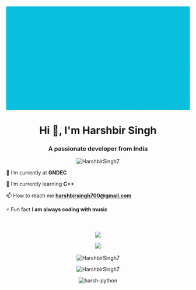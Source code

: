 <p align="middle">
<img align="center" alt="Coding" width="650" src="https://github.com/HarshbirSingh7/HarshbirSingh7/blob/main/photo.gif">
</p>
<h1 align="center">Hi 👋, I'm Harshbir Singh</h1>
<h3 align="center">A passionate developer from India</h3>



<p align="middle"> <img src="https://komarev.com/ghpvc/?username=HarshbirSingh7&label=Profile%20views&color=0e75b6&style=for-the-badge" alt="HarshbirSingh7" /> </p>



🔭 I’m currently at **GNDEC**

🌱 I’m currently learning **C++**

📫 How to reach me **harshbirsingh700@gmail.com**

⚡ Fun fact **I am always coding with music**


<br>
<p align="middle">
<img align="center" src="https://github-profile-trophy.vercel.app/?username=HarshbirSingh7&theme=onestar&no-frame=false&no-bg=true&margin-w=9&margin-h=9"></p>
<p align="middle">
<img src="https://quotes-github-readme.vercel.app/api?type=vetical&theme=dark">
</p>
<p align="middle">
  <img src="https://github-readme-streak-stats.herokuapp.com/?user=HarshbirSingh7&theme=dark" alt="HarshbirSingh7" /></p>
<p align="middle">
<img src="https://github-readme-stats.vercel.app/api?username=HarshbirSingh7&show_icons=true&theme=dark&title_color=ffffff&text_color=09ecc6&hide_border=true&locale=en" alt="HarshbirSingh7" /></p>

<p align="middle"><img src="https://github-readme-stats.vercel.app/api/top-langs?username=HarshbirSingh7&show_icons=true&theme=dark&title_color=ffffff&text_color=09ecc4&hide_border=true&locale=en&layout=compact" alt="harsh-python" /> </p>
